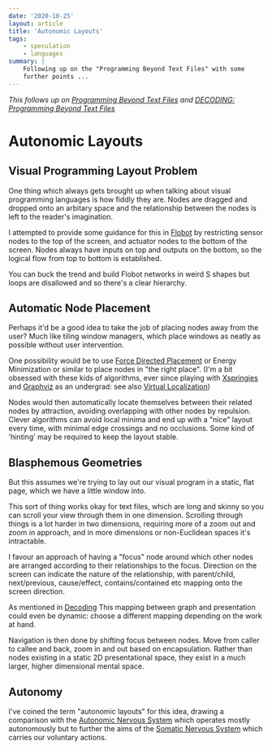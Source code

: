 ```yaml
---
date: '2020-10-25'
layout: article
title: 'Autonomic Layouts'
tags:
    - speculation
    - languages
summary: |
    Following up on the "Programming Beyond Text Files" with some
    further points ...
---
```


*This follows up on [Programming Beyond Text Files](/art/programming-beyond-text-files/)
and [DECODING: Programming Beyond Text Files](/art/decoding-programming-beyond-text-files/)*

# Autonomic Layouts

## Visual Programming Layout Problem

One thing which always gets brought up when talking about visual programming
languages is how fiddly they are.  Nodes are dragged and dropped onto an arbitary
space and the relationship between the nodes is left to the reader's imagination.

I attempted to provide some guidance for this in 
[Flobot](/art/flobot-graphical-dataflow-language-for-robots/) by
restricting sensor nodes to the top of the screen, and actuator nodes to the bottom
of the screen.  Nodes always have inputs on top and outputs on the bottom, so the
logical flow from top to bottom is established.

You can buck the trend and build Flobot networks in weird S shapes but loops
are disallowed and so there's a clear hierarchy. 

## Automatic Node Placement

Perhaps it'd be a good idea to take the job of placing nodes away from 
the user?  Much like tiling window managers, which place windows as 
neatly as possible without user intervention.

One possibility would be to use
[Force Directed Placement](https://en.wikipedia.org/wiki/Force-directed_graph_drawing) 
or Energy Minimization or similar to place nodes in "the right place".
(I'm a bit obsessed with these kids of algorithms, ever since playing with
[Xspringies](https://web.archive.org/web/20130330210456/http://www.cs.rutgers.edu/~decarlo/software.html) and [Graphviz](https://graphviz.org/) as an undergrad: see also [Virtual Localization](https://nick.zoic.org/art/virtual-localization/))

Nodes would then automatically locate themselves between their
related nodes by attraction,
avoiding overlapping with other nodes by repulsion.
Clever algorithms can avoid local minima and end up with a "nice"
layout every time, with minimal edge crossings and no occlusions.
Some kind of 'hinting' may be required to keep the layout
stable.

## Blasphemous Geometries

But this assumes we're trying to lay out our visual program in
a static, flat page, which we have a little window into.

This sort of thing works okay for text files, which are long and
skinny so you can scroll your view through them in one dimension.
Scrolling through things is a lot harder in two dimensions,
requiring more of a zoom out and zoom in approach, and in more
dimensions or non-Euclidean spaces it's intractable.

I favour an approach of having a "focus" node around which other
nodes are arranged according to their relationships to the focus.
Direction on the screen can indicate the nature of the relationship,
with parent/child, next/previous, cause/effect, contains/contained
etc mapping onto the screen direction.

As mentioned in [Decoding](/art/decoding-programming-beyond-text-files/)
This mapping between graph and presentation could even be dynamic:
choose a different mapping depending on the work at hand.

Navigation is then done by shifting focus between nodes.  Move from caller
to callee and back, zoom in and out based on encapsulation.
Rather than nodes existing in a static 2D presentational space, they exist in a
much larger, higher dimensional mental space.

## Autonomy

I've coined the term "autonomic layouts" for this idea,
drawing a comparison with the
[Autonomic Nervous System](https://en.wikipedia.org/wiki/Autonomic_nervous_system)
which operates mostly autonomously but to further the 
aims of the [Somatic Nervous System](https://en.wikipedia.org/wiki/Somatic_nervous_system) which carries our voluntary actions.



